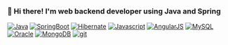 ### 👋 Hi there! I'm web backend developer using Java and Spring

<!--
**samisnotthree/samisnotthree** is a ✨ _special_ ✨ repository because its `README.md` (this file) appears on your GitHub profile.

Here are some ideas to get you started:

- 🔭 I’m currently working on ...
- 🌱 I’m currently learning ...
- 👯 I’m looking to collaborate on ...
- 🤔 I’m looking for help with ...
- 💬 Ask me about ...
- 📫 How to reach me: ...
- 😄 Pronouns: ...
- ⚡ Fun fact: ...
-->

[![Java](https://img.shields.io/badge/Java-007396?style=flat-square&logo=Java&logoColor=white)](https://github.com/samisnotthree) [![SpringBoot](https://img.shields.io/badge/SpringBoot-6DB33F?style=flat-square&logo=SpringBoot&logoColor=white)](https://github.com/samisnotthree) [![Hibernate](https://img.shields.io/badge/Hibernate-59666C?style=flat-square&logo=Hibernate&logoColor=white)](https://github.com/samisnotthree) [![Javascript](https://img.shields.io/badge/Javascript-F7DF1E?style=flat-square&logo=Javascript&logoColor=white)](https://github.com/samisnotthree) [![AngularJS](https://img.shields.io/badge/AngularJS-E23237?style=flat-square&logo=AngularJS&logoColor=white)](https://github.com/samisnotthree) [![MySQL](https://img.shields.io/badge/MySQL-4479A1?style=flat-square&logo=MySQL&logoColor=white)](https://github.com/samisnotthree) [![Oracle](https://img.shields.io/badge/Oracle-F80000?style=flat-square&logo=Oracle&logoColor=white)](https://github.com/samisnotthree) [![MongoDB](https://img.shields.io/badge/MongoDB-47A248?style=flat-square&logo=MongoDB&logoColor=white)](https://github.com/samisnotthree) [![git](https://img.shields.io/badge/git-F05032?style=flat-square&logo=git&logoColor=white)](https://github.com/samisnotthree) 

